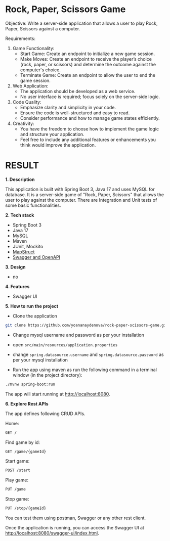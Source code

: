 # Rock, Paper, Scissors Game

Objective: Write a server-side application that allows a user to play Rock, Paper, Scissors against a computer.

Requirements:

1. Game Functionality:
   - Start Game: Create an endpoint to initialize a new game session.
   - Make Moves: Create an endpoint to receive the player’s choice (rock, paper, or scissors) and determine the outcome against the computer's choice.
   - Terminate Game: Create an endpoint to allow the user to end the game session.
2. Web Application:
   - The application should be developed as a web service.
   - No user interface is required; focus solely on the server-side logic.
3. Code Quality:
   - Emphasize clarity and simplicity in your code.
   - Ensure the code is well-structured and easy to read.
   - Consider performance and how to manage game states efficiently. 
4. Creativity:
   - You have the freedom to choose how to implement the game logic and structure your application.
   - Feel free to include any additional features or enhancements you think would improve the application.

# RESULT

**1. Description**
        
Тhis application is built with Spring Boot 3, Java 17 and uses MySQL for database. 
It is a server-side game of "Rock, Paper, Scissors" that allows the user to play against the computer.
There are Integration and Unit tests of some basic functionalities.

**2. Tech stack**
- Spring Boot 3
- Java 17
- MySQL 
- Maven
- JUnit, Mockito
- [MapStruct](https://mapstruct.org)
- [Swagger and OpenAPI](https://swagger.io/)

**3. Design**

 - no

**4. Features**

 - Swagger UI

**5. How to run the project**

 - Clone the application

```bash
git clone https://github.com/yoananaydenova/rock-paper-scissors-game.git
```

 - Change mysql username and password as per your installation

+ open `src/main/resources/application.properties`

+ change `spring.datasource.username` and `spring.datasource.password` as per your mysql installation
 - Run the app using maven as run the following command in a terminal window (in the project directory):

```bash
./mvnw spring-boot:run
```

The app will start running at <http://localhost:8080>.

**6. Explore Rest APIs**

The app defines following CRUD APIs.

  Home: 
```bash 
GET /
```

  Find game by id: 
```bash
GET /game/{gameId}
 ```
    
  Start game: 
```bash
POST /start
```
    
  Play game:
```bash
PUT /game
```
    
  Stop game: 
```bash
PUT /stop/{gameId}
```

You can test them using postman, Swagger or any other rest client.

Once the application is running, you can access the Swagger UI at <http://localhost:8080/swagger-ui/index.html>.  